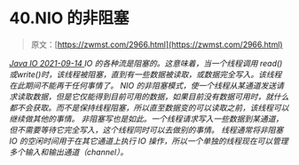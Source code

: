 <!--yml
category: 未分类
date: 0001-01-01 00:00:00
-->

# 40.NIO 的非阻塞

> 原文：[https://zwmst.com/2966.html](https://zwmst.com/2966.html)

   [ *Java IO* ](https://zwmst.com/java-io)*[ <time datetime="2021-09-14T22:44:11+08:00"> 2021-09-14 </time> ](https://zwmst.com/2966.html)  IO 的各种流是阻塞的。这意味着，当一个线程调用 read() 或write()时，该线程被阻塞，直到有一些数据被读取，或数据完全写入。该线程在此期间不能再干任何事情了。 NIO 的非阻塞模式，使一个线程从某通道发送请求读取数据，但是它仅能得到目前可用的数据，如果目前没有数据可用时，就什么都不会获取。而不是保持线程阻塞，所以直至数据变的可以读取之前，该线程可以继续做其他的事情。 非阻塞写也是如此。一个线程请求写入一些数据到某通道，但不需要等待它完全写入，这个线程同时可以去做别的事情。 线程通常将非阻塞 IO 的空闲时间用于在其它通道上执行 IO 操作，所以一个单独的线程现在可以管理多个输入和输出通道（channel）。*